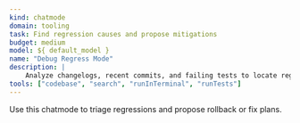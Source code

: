 ```yaml
---
kind: chatmode
domain: tooling
task: Find regression causes and propose mitigations
budget: medium
model: ${ default_model }
name: "Debug Regress Mode"
description: |
	Analyze changelogs, recent commits, and failing tests to locate regressions and recommend fixes.
tools: ["codebase", "search", "runInTerminal", "runTests"]
---
```


Use this chatmode to triage regressions and propose rollback or fix plans.
